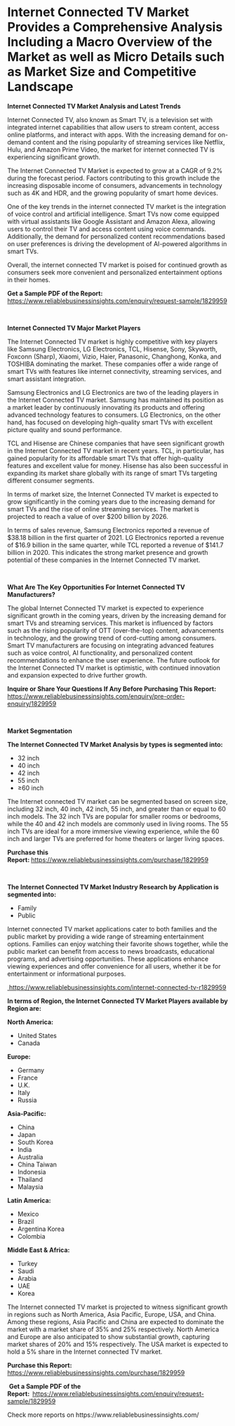 <p><h1>Internet Connected TV Market Provides a Comprehensive Analysis Including a Macro Overview of the Market as well as Micro Details such as Market Size and Competitive Landscape</h1></p><p><strong>Internet Connected TV Market Analysis and Latest Trends</strong></p>
<p><p>Internet Connected TV, also known as Smart TV, is a television set with integrated internet capabilities that allow users to stream content, access online platforms, and interact with apps. With the increasing demand for on-demand content and the rising popularity of streaming services like Netflix, Hulu, and Amazon Prime Video, the market for internet connected TV is experiencing significant growth.</p><p>The Internet Connected TV Market is expected to grow at a CAGR of 9.2% during the forecast period. Factors contributing to this growth include the increasing disposable income of consumers, advancements in technology such as 4K and HDR, and the growing popularity of smart home devices.</p><p>One of the key trends in the internet connected TV market is the integration of voice control and artificial intelligence. Smart TVs now come equipped with virtual assistants like Google Assistant and Amazon Alexa, allowing users to control their TV and access content using voice commands. Additionally, the demand for personalized content recommendations based on user preferences is driving the development of AI-powered algorithms in smart TVs.</p><p>Overall, the internet connected TV market is poised for continued growth as consumers seek more convenient and personalized entertainment options in their homes.</p></p>
<p><strong>Get a Sample PDF of the Report:&nbsp;</strong> <a href="https://www.reliablebusinessinsights.com/enquiry/request-sample/1829959">https://www.reliablebusinessinsights.com/enquiry/request-sample/1829959</a></p>
<p>&nbsp;</p>
<p><strong>Internet Connected TV Major Market Players</strong></p>
<p><p>The Internet Connected TV market is highly competitive with key players like Samsung Electronics, LG Electronics, TCL, Hisense, Sony, Skyworth, Foxconn (Sharp), Xiaomi, Vizio, Haier, Panasonic, Changhong, Konka, and TOSHIBA dominating the market. These companies offer a wide range of smart TVs with features like internet connectivity, streaming services, and smart assistant integration.</p><p>Samsung Electronics and LG Electronics are two of the leading players in the Internet Connected TV market. Samsung has maintained its position as a market leader by continuously innovating its products and offering advanced technology features to consumers. LG Electronics, on the other hand, has focused on developing high-quality smart TVs with excellent picture quality and sound performance.</p><p>TCL and Hisense are Chinese companies that have seen significant growth in the Internet Connected TV market in recent years. TCL, in particular, has gained popularity for its affordable smart TVs that offer high-quality features and excellent value for money. Hisense has also been successful in expanding its market share globally with its range of smart TVs targeting different consumer segments.</p><p>In terms of market size, the Internet Connected TV market is expected to grow significantly in the coming years due to the increasing demand for smart TVs and the rise of online streaming services. The market is projected to reach a value of over $200 billion by 2026.</p><p>In terms of sales revenue, Samsung Electronics reported a revenue of $38.18 billion in the first quarter of 2021. LG Electronics reported a revenue of $16.9 billion in the same quarter, while TCL reported a revenue of $141.7 billion in 2020. This indicates the strong market presence and growth potential of these companies in the Internet Connected TV market.</p></p>
<p>&nbsp;</p>
<p><strong>What Are The Key Opportunities For Internet Connected TV Manufacturers?</strong></p>
<p><p>The global Internet Connected TV market is expected to experience significant growth in the coming years, driven by the increasing demand for smart TVs and streaming services. This market is influenced by factors such as the rising popularity of OTT (over-the-top) content, advancements in technology, and the growing trend of cord-cutting among consumers. Smart TV manufacturers are focusing on integrating advanced features such as voice control, AI functionality, and personalized content recommendations to enhance the user experience. The future outlook for the Internet Connected TV market is optimistic, with continued innovation and expansion expected to drive further growth.</p></p>
<p><strong>Inquire or Share Your Questions If Any Before Purchasing This Report:</strong> <a href="https://www.reliablebusinessinsights.com/enquiry/pre-order-enquiry/1829959">https://www.reliablebusinessinsights.com/enquiry/pre-order-enquiry/1829959</a></p>
<p>&nbsp;</p>
<p><strong>Market Segmentation</strong></p>
<p><strong>The Internet Connected TV Market Analysis by types is segmented into:</strong></p>
<p><ul><li>32 inch</li><li>40 inch</li><li>42 inch</li><li>55 inch</li><li>≥60 inch</li></ul></p>
<p><p>The Internet connected TV market can be segmented based on screen size, including 32 inch, 40 inch, 42 inch, 55 inch, and greater than or equal to 60 inch models. The 32 inch TVs are popular for smaller rooms or bedrooms, while the 40 and 42 inch models are commonly used in living rooms. The 55 inch TVs are ideal for a more immersive viewing experience, while the 60 inch and larger TVs are preferred for home theaters or larger living spaces.</p></p>
<p><strong>Purchase this Report:&nbsp;</strong><a href="https://www.reliablebusinessinsights.com/purchase/1829959">https://www.reliablebusinessinsights.com/purchase/1829959</a></p>
<p>&nbsp;</p>
<p><strong>The Internet Connected TV Market Industry Research by Application is segmented into:</strong></p>
<p><ul><li>Family</li><li>Public</li></ul></p>
<p><p>Internet connected TV market applications cater to both families and the public market by providing a wide range of streaming entertainment options. Families can enjoy watching their favorite shows together, while the public market can benefit from access to news broadcasts, educational programs, and advertising opportunities. These applications enhance viewing experiences and offer convenience for all users, whether it be for entertainment or informational purposes.</p></p>
<p><a href="https://www.reliablebusinessinsights.com/internet-connected-tv-r1829959">&nbsp;https://www.reliablebusinessinsights.com/internet-connected-tv-r1829959</a></p>
<p><strong>In terms of Region, the Internet Connected TV Market Players available by Region are:</strong></p>
<p>
    <p> <strong> North America: </strong>
        <ul>
            <li>United States</li>
            <li>Canada</li>
        </ul>
        </p> 
    <p> <strong> Europe: </strong>
        <ul>
            <li>Germany</li>
            <li>France</li>
            <li>U.K.</li>
            <li>Italy</li>
            <li>Russia</li>
        </ul>
        </p> 
    <p> <strong> Asia-Pacific: </strong>
        <ul>
            <li>China</li>
            <li>Japan</li>
            <li>South Korea</li>
            <li>India</li>
            <li>Australia</li>
            <li>China Taiwan</li>
            <li>Indonesia</li>
            <li>Thailand</li>
            <li>Malaysia</li>
        </ul>
        </p> 
    <p> <strong> Latin America: </strong>
        <ul>
            <li>Mexico</li>
            <li>Brazil</li>
            <li>Argentina Korea</li>
            <li>Colombia</li>
        </ul>
        </p> 
    <p> <strong> Middle East & Africa: </strong>
        <ul>
            <li>Turkey</li>
            <li>Saudi</li>
            <li>Arabia</li>
            <li>UAE</li>
            <li>Korea</li>
        </ul>
    </p>
    </p>
<p><p>The Internet connected TV market is projected to witness significant growth in regions such as North America, Asia Pacific, Europe, USA, and China. Among these regions, Asia Pacific and China are expected to dominate the market with a market share of 35% and 25% respectively. North America and Europe are also anticipated to show substantial growth, capturing market shares of 20% and 15% respectively. The USA market is expected to hold a 5% share in the Internet connected TV market.</p></p>
<p><strong>Purchase this Report: </strong><a href="https://www.reliablebusinessinsights.com/purchase/1829959">https://www.reliablebusinessinsights.com/purchase/1829959</a></p>
<p>&nbsp;<strong>Get a Sample PDF of the Report:&nbsp;&nbsp;</strong><a href="https://www.reliablebusinessinsights.com/enquiry/request-sample/1829959">https://www.reliablebusinessinsights.com/enquiry/request-sample/1829959</a></p>
<p><strong></strong></p>
<p>Check more reports on https://www.reliablebusinessinsights.com/</p>